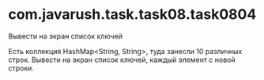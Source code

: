 # com.javarush.task.task08.task0804
Вывести на экран список ключей

Есть коллекция HashMap<String, String>, туда занесли 10 различных строк.
Вывести на экран список ключей, каждый элемент с новой строки.
